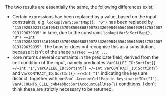 The two results are essentially the same, the following differences exist:

* Certain expressions hae been replaced by a value, based on the input constraints, e.g. `lookup(VarS:SortMap{}, "0")` has been replaced by `"115792089237316195423570985008687907853269984665640564039457584007913129639935"` in kore, due to the constraint `lookup(VarS:SortMap{}, "0") ==Int "115792089237316195423570985008687907853269984665640564039457584007913129639935"`. The booster does not recognise this as a substitution, because it isn't of the shape `VarFoo ==Int ...`
* Kore returns several constraints in the predicate field, derived from the ceil condition of the input, namely predicates `VarCALLEE_ID:SortInt{} =/=Int "1"`, `VarCALLEE_ID:SortInt{} =/=Int VarCONTRACT_ID:SortInt{}` and `VarCONTRACT_ID:SortInt{} =/=Int "1"` indicating the keys are distinct, together with `notBool AccountCellMap:in_keys(<acctID>("1"), VarACCOUNTS_CELL_c4b4abbc:SortAccountCellMap{})` conditions. I don't think these are strictly necessary to be returned.